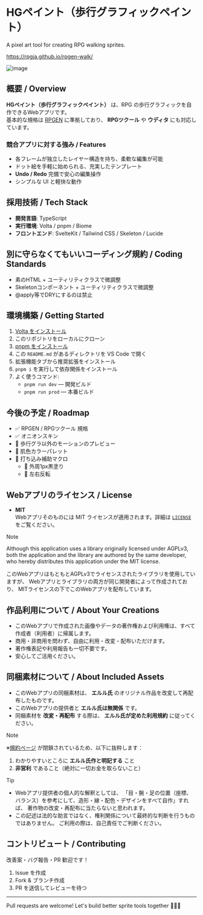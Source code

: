 # HGペイント（歩行グラフィックペイント）

A pixel art tool for creating RPG walking sprites.

https://rpgja.github.io/rpgen-walk/

![image](https://github.com/user-attachments/assets/8705c4d1-8a57-4092-b74c-1bffe0335935)


## 概要 / Overview

**HGペイント（歩行グラフィックペイント）** は、RPG の歩行グラフィックを自作できるWebアプリです。  
基本的な規格は [RPGEN](https://rpgen.org/) に準拠しており、 **RPGツクール** や **ウディタ** にも対応しています。

### 競合アプリに対する強み / Features

- 各フレームが独立したレイヤー構造を持ち、柔軟な編集が可能
- ドット絵を手軽に始められる、充実したテンプレート
- **Undo / Redo** 完備で安心の編集操作
- シンプルな UI と軽快な動作

## 採用技術 / Tech Stack

- **開発言語**: TypeScript  
- **実行環境**: Volta / pnpm / Biome  
- **フロントエンド**: SvelteKit / Tailwind CSS / Skeleton / Lucide

## 別に守らなくてもいいコーディング規約 / Coding Standards

- 素のHTML + ユーティリティクラスで微調整
- Skeletonコンポーネント + ユーティリティクラスで微調整
- @apply等でDRYにするのは禁止

## 環境構築 / Getting Started

1. [Volta をインストール](https://docs.volta.sh/guide/getting-started)
2. このリポジトリをローカルにクローン
3. [pnpm をインストール](https://pnpm.io/ja/installation)
4. この `README.md` があるディレクトリを VS Code で開く
5. 拡張機能タブから推奨拡張をインストール
7. `pnpm i` を実行して依存関係をインストール
8. よく使うコマンド:
   - `pnpm run dev` — 開発ビルド
   - `pnpm run prod` — 本番ビルド

## 今後の予定 / Roadmap

- ✅ RPGEN / RPGツクール 規格
- ✅ オニオンスキン
- 🚧 歩行グラ以外のモーションのプレビュー
- 🚧 肌色カラーパレット
- 🚧 打ち込み補助マクロ
  - 🚧 外周1px黒塗り
  - 🚧 左右反転

## Webアプリのライセンス / License

- **MIT**  
  Webアプリそのものには MIT ライセンスが適用されます。詳細は [`LICENSE`](./LICENSE) をご覧ください。

> [!NOTE]
> Although this application uses a library originally licensed under AGPLv3,
> both the application and the library are authored by the same developer,
> who hereby distributes this application under the MIT license.
> 
> このWebアプリはもともとAGPLv3でライセンスされたライブラリを使用していますが、
> Webアプリとライブラリの両方が同じ開発者によって作成されており、
> MITライセンスの下でこのWebアプリを配布しています。

## 作品利用について / About Your Creations

- このWebアプリで作成された画像やデータの著作権および利用権は、すべて作成者（利用者）に帰属します。
- 商用・非商用を問わず、自由に利用・改変・配布いただけます。
- 著作権表記や利用報告も一切不要です。
- 安心してご活用ください。

## 同梱素材について / About Included Assets

- このWebアプリの同梱素材は、 **エルル氏** のオリジナル作品を改変して再配布したものです。
- このWebアプリの提供者と **エルル氏は無関係** です。
- 同梱素材を **改変・再配布** する際は、 **エルル氏が定めた利用規約** に従ってください。

> [!NOTE]
> ※[規約ページ](http://erl.hatenablog.jp/entry/readme-using) が閉鎖されているため、以下に抜粋します：
> 1. わかりやすいところに **エルル氏作と明記する** こと
> 2.  **非営利** であること（絶対に一切お金を取らないこと）

> [!TIP]
> - Webアプリ提供者の個人的な解釈としては、
> 「目・腕・足の位置（座標、バランス）を参考にして、造形・線・配色・デザインをすべて自作」すれば、
> 著作物の改変・再配布に当たらないと思われます。
> - この記述は法的な助言ではなく、権利関係について最終的な判断を行うものではありません。
> ご利用の際は、自己責任でご判断ください。

## コントリビュート / Contributing

改善案・バグ報告・PR 歓迎です！

1. Issue を作成
2. Fork & ブランチ作成
3. PR を送信してレビューを待つ

---

Pull requests are welcome! Let's build better sprite tools together 🧙‍♀️✨
